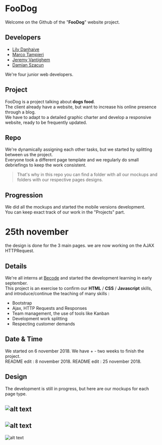 FooDog 
======

Welcome on the Github of the "__FooDog__" website project.  

## Developers

- [Lily Danhaive](https://github.com/LilyDa08)
- [Marco Tampieri](https://github.com/MarcoTampieri)
- [Jeremy Vantighem](https://github.com/jevanty)
- [Damian Szacun](https://github.com/damianszn)

We're four junior web developers.

## Project

FooDog is a project talking about __dogs food__.  
The client already have a website, but want to increase his online presence through a blog.   
We have to adapt to a detailed graphic charter and develop a responsive website, ready to be frequently updated.

## Repo

We're dynamically assigning each other tasks, but we started by splitting between us the project.   
Everyone took a different page template and we regularly do small debriefings to keep the work consistent.  
>That's why in this repo you can find a folder with all our mockups and folders with our respective pages designs.

## Progression

We did all the mockups and started the mobile versions development.  
You can keep exact track of our work in the "Projects" part.  
# 25th november
the design is done for the 3 main pages.
we are now working on the AJAX HTTPRequest.

## Details

We're all interns at [Becode](https://www.becode.org/) and started the development learning in early september.  
This project is an exercise to confirm our __HTML__ / __CSS__ / __Javascript__ skills, and introduce/continue the teaching of many skills :  
- Bootstrap
- Ajax, HTTP Requests and Responses
- Team management, the use of tools like Kanban
- Development work splitting
- Respecting customer demands

## Date & Time

We started on 6 november 2018. We have + - two weeks to finish the project.  
README edit : 8 november 2018.
README edit : 25 november 2018.

## Design

The development is still in progress, but here are our mockups for each page type.

![alt text](https://github.com/LilyDa08/FooDog/blob/master/MockupSmartphone/HomePage_FooDog.png "Home Page")  
---
![alt text](https://github.com/LilyDa08/FooDog/blob/master/MockupSmartphone/FooDog%20mock-up%20Marco2.png "Category Page")  
---
![alt text](https://github.com/LilyDa08/FooDog/blob/master/MockupSmartphone/FooDog%20-%20Article%20mockup.png "Article Page")  
